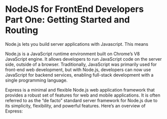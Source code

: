 # NodeJS for FrontEnd Developers Part One: Getting Started and Routing

Node.js lets you build server applications with Javascript. This means

Node.js is a JavaScript runtime environment built on Chrome’s V8 JavaScript engine. It allows developers to run JavaScript code on the server side, outside of a browser. Traditionally, JavaScript was primarily used for front-end web development, but with Node.js, developers can now use JavaScript for backend services, enabling full-stack development with a single programming language.

Express is a minimal and flexible Node.js web application framework that provides a robust set of features for web and mobile applications. It is often referred to as the “de facto” standard server framework for Node.js due to its simplicity, flexibility, and powerful features. Here’s an overview of Express:
